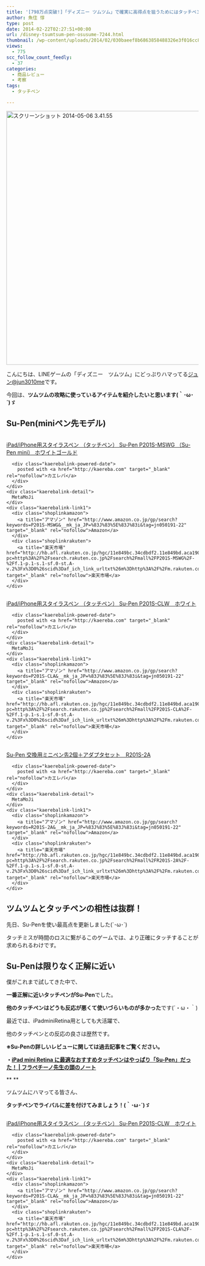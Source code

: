 ```yaml
---
title: '[798万点突破!]「ディズニー ツムツム」で確実に高得点を狙うためにはタッチペンがおすすめ！'
author: 魚住 惇
type: post
date: 2014-02-22T02:27:51+00:00
url: /disney-tsumtsum-pen-osusume-7244.html
thumbnail: /wp-content/uploads/2014/02/030baeef8b6863858488326e3f016cc8.png
views:
  - 775
scc_follow_count_feedly:
  - 37
categories:
  - 商品レビュー
  - 考察
tags:
  - タッチペン

---
```

<img decoding="async" loading="lazy" src="/wp-content/uploads/2014/02/030baeef8b6863858488326e3f016cc8.png" alt="スクリーンショット 2014-05-06 3.41.55" width="856" height="665" class="alignnone size-full wp-image-7986"  sizes="(max-width: 856px) 100vw, 856px" />

<!--more-->

こんにちは、LINEゲームの「ディズニー　ツムツム」にどっぷりハマってる[ジュン@jun3010me][1]です。

今回は、**ツムツムの攻略に使っているアイテムを紹介したいと思います(｀･ω･´)ゞ**

## Su-Pen(miniペン先モデル)

<div class="kaerebalink-box">
  <div class="kaerebalink-image">
    <a href="http://www.amazon.co.jp/exec/obidos/ASIN/B00GI34IC4/jn050191-22/ref=nosim/" target="_blank" rel="nofollow"><img decoding="async" style="border: none;" src="http://ecx.images-amazon.com/images/I/31%2B73oYl8CL._SL160_.jpg" alt="" /></a>
  </div>
  <div class="kaerebalink-info">
    <div class="kaerebalink-name">
      <p>
        <a href="http://www.amazon.co.jp/exec/obidos/ASIN/B00GI34IC4/jn050191-22/ref=nosim/" target="_blank" rel="nofollow">iPad/iPhone用スタイラスペン （タッチペン） Su-Pen P201S-MSWG （Su-Pen mini） ホワイトゴールド</a>
      </p>
      
      <div class="kaerebalink-powered-date">
        posted with <a href="http://kaereba.com" target="_blank" rel="nofollow">カエレバ</a>
      </div>
    </div>
    <div class="kaerebalink-detail">
      MetaMoJi
    </div>
    <div class="kaerebalink-link1">
      <div class="shoplinkamazon">
        <a title="アマゾン" href="http://www.amazon.co.jp/gp/search?keywords=P201S-MSWG&__mk_ja_JP=%83J%83%5E%83J%83i&tag=jn050191-22" target="_blank" rel="nofollow">Amazon</a>
      </div>
      <div class="shoplinkrakuten">
        <a title="楽天市場" href="http://hb.afl.rakuten.co.jp/hgc/11e849bc.34cdbdf2.11e849bd.aca19015/?pc=http%3A%2F%2Fsearch.rakuten.co.jp%2Fsearch%2Fmall%2FP201S-MSWG%2F-%2Ff.1-p.1-s.1-sf.0-st.A-v.2%3Fx%3D0%26scid%3Daf_ich_link_urltxt%26m%3Dhttp%3A%2F%2Fm.rakuten.co.jp%2F" target="_blank" rel="nofollow">楽天市場</a>
      </div>
    </div>
  </div>
  <div class="booklink-footer" style="clear: left;">
  </div>
</div>

<div class="kaerebalink-box">
  <div class="kaerebalink-image">
    <a href="http://www.amazon.co.jp/exec/obidos/ASIN/B00GI34HTI/jn050191-22/ref=nosim/" target="_blank" rel="nofollow"><img decoding="async" style="border: none;" src="http://ecx.images-amazon.com/images/I/31%2B86G7hiyL._SL160_.jpg" alt="" /></a>
  </div>
  <div class="kaerebalink-info">
    <div class="kaerebalink-name">
      <p>
        <a href="http://www.amazon.co.jp/exec/obidos/ASIN/B00GI34HTI/jn050191-22/ref=nosim/" target="_blank" rel="nofollow">iPad/iPhone用スタイラスペン （タッチペン） Su-Pen P201S-CLW　ホワイト</a>
      </p>
      
      <div class="kaerebalink-powered-date">
        posted with <a href="http://kaereba.com" target="_blank" rel="nofollow">カエレバ</a>
      </div>
    </div>
    <div class="kaerebalink-detail">
      MetaMoJi
    </div>
    <div class="kaerebalink-link1">
      <div class="shoplinkamazon">
        <a title="アマゾン" href="http://www.amazon.co.jp/gp/search?keywords=P201S-CLA&__mk_ja_JP=%83J%83%5E%83J%83i&tag=jn050191-22" target="_blank" rel="nofollow">Amazon</a>
      </div>
      <div class="shoplinkrakuten">
        <a title="楽天市場" href="http://hb.afl.rakuten.co.jp/hgc/11e849bc.34cdbdf2.11e849bd.aca19015/?pc=http%3A%2F%2Fsearch.rakuten.co.jp%2Fsearch%2Fmall%2FP201S-CLA%2F-%2Ff.1-p.1-s.1-sf.0-st.A-v.2%3Fx%3D0%26scid%3Daf_ich_link_urltxt%26m%3Dhttp%3A%2F%2Fm.rakuten.co.jp%2F" target="_blank" rel="nofollow">楽天市場</a>
      </div>
    </div>
  </div>
  <div class="booklink-footer" style="clear: left;">
  </div>
</div>

<div class="kaerebalink-box">
  <div class="kaerebalink-image">
    <a href="http://www.amazon.co.jp/exec/obidos/ASIN/B00C91W2EU/jn050191-22/ref=nosim/" target="_blank" rel="nofollow"><img decoding="async" style="border: none;" src="http://ecx.images-amazon.com/images/I/31Ckz6g1GmL._SL160_.jpg" alt="" /></a>
  </div>
  <div class="kaerebalink-info">
    <div class="kaerebalink-name">
      <p>
        <a href="http://www.amazon.co.jp/exec/obidos/ASIN/B00C91W2EU/jn050191-22/ref=nosim/" target="_blank" rel="nofollow">Su-Pen 交換用ミニペン先2個＋アダプタセット　R201S-2A</a>
      </p>
      
      <div class="kaerebalink-powered-date">
        posted with <a href="http://kaereba.com" target="_blank" rel="nofollow">カエレバ</a>
      </div>
    </div>
    <div class="kaerebalink-detail">
      MetaMoJi
    </div>
    <div class="kaerebalink-link1">
      <div class="shoplinkamazon">
        <a title="アマゾン" href="http://www.amazon.co.jp/gp/search?keywords=R201S-2A&__mk_ja_JP=%83J%83%5E%83J%83i&tag=jn050191-22" target="_blank" rel="nofollow">Amazon</a>
      </div>
      <div class="shoplinkrakuten">
        <a title="楽天市場" href="http://hb.afl.rakuten.co.jp/hgc/11e849bc.34cdbdf2.11e849bd.aca19015/?pc=http%3A%2F%2Fsearch.rakuten.co.jp%2Fsearch%2Fmall%2FR201S-2A%2F-%2Ff.1-p.1-s.1-sf.0-st.A-v.2%3Fx%3D0%26scid%3Daf_ich_link_urltxt%26m%3Dhttp%3A%2F%2Fm.rakuten.co.jp%2F" target="_blank" rel="nofollow">楽天市場</a>
      </div>
    </div>
  </div>
  <div class="booklink-footer" style="clear: left;">
  </div>
</div>

## ツムツムとタッチペンの相性は抜群！

先日、Su-Penを使い最高点を更新しました(\`･ω･´)

<div class="video-container">
</div>

タッチミスが時間のロスに繋がるこのゲームでは、より正確にタッチすることが求められるわけです。

## Su-Penは限りなく正解に近い

僕がこれまで試してきた中で、

**一番正解に近いタッチペンがSu-Pen**でした。

**他のタッチペンはどうも反応が悪くて使いづらいものが多かった**です(´・ω・｀)

最近では、iPadminiRetina用としても大活躍で、

他のタッチペンとの反応の良さは歴然です。

**※Su-Penの詳しいレビューに関しては過去記事をご覧ください。**

**・<a rel="nofollow" href="http://192.168.11.200:8000/ipad-mini-retina-su-pen-osusume-touchpen-6338.html" target="_blank">iPad mini Retina に最適なおすすめタッチペンはやっぱり「Su-Pen」だった！ | フラペチーノ先生の頭のノート</a>**

** **

ツムツムにハマってる皆さん、

**タッチペンでライバルに差を付けてみましょう！(｀･ω･´)ゞ**

<div class="kaerebalink-box">
  <div class="kaerebalink-image">
    <a href="http://www.amazon.co.jp/exec/obidos/ASIN/B00GI34HTI/jn050191-22/ref=nosim/" target="_blank" rel="nofollow"><img decoding="async" style="border: none;" src="http://ecx.images-amazon.com/images/I/31%2B86G7hiyL._SL160_.jpg" alt="" /></a>
  </div>
  <div class="kaerebalink-info">
    <div class="kaerebalink-name">
      <p>
        <a href="http://www.amazon.co.jp/exec/obidos/ASIN/B00GI34HTI/jn050191-22/ref=nosim/" target="_blank" rel="nofollow">iPad/iPhone用スタイラスペン （タッチペン） Su-Pen P201S-CLW　ホワイト</a>
      </p>
      
      <div class="kaerebalink-powered-date">
        posted with <a href="http://kaereba.com" target="_blank" rel="nofollow">カエレバ</a>
      </div>
    </div>
    <div class="kaerebalink-detail">
      MetaMoJi
    </div>
    <div class="kaerebalink-link1">
      <div class="shoplinkamazon">
        <a title="アマゾン" href="http://www.amazon.co.jp/gp/search?keywords=P201S-CLA&__mk_ja_JP=%83J%83%5E%83J%83i&tag=jn050191-22" target="_blank" rel="nofollow">Amazon</a>
      </div>
      <div class="shoplinkrakuten">
        <a title="楽天市場" href="http://hb.afl.rakuten.co.jp/hgc/11e849bc.34cdbdf2.11e849bd.aca19015/?pc=http%3A%2F%2Fsearch.rakuten.co.jp%2Fsearch%2Fmall%2FP201S-CLA%2F-%2Ff.1-p.1-s.1-sf.0-st.A-v.2%3Fx%3D0%26scid%3Daf_ich_link_urltxt%26m%3Dhttp%3A%2F%2Fm.rakuten.co.jp%2F" target="_blank" rel="nofollow">楽天市場</a>
      </div>
    </div>
  </div>
  <div class="booklink-footer" style="clear: left;">
  </div>
</div>

 [1]: https://twitter.com/jun3010me